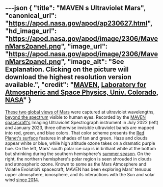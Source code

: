 ---json
{
  "title": "MAVEN s Ultraviolet Mars",
  "canonical_url": "https://apod.nasa.gov/apod/ap230627.html",
  "hd_image_url": "https://apod.nasa.gov/apod/image/2306/MavenMars2panel.png",
  "image_url": "https://apod.nasa.gov/apod/image/2306/MavenMars2panel.png",
  "image_alt": "See Explanation. Clicking on the picture will download the highest resolution version available.",
  "credit": "[MAVEN](http://www.nasa.gov/mission_pages/maven/team/index.html), [Laboratory for Atmospheric and Space Physics, Univ. Colorado](http://lasp.colorado.edu/home/maven/), [NASA](http://www.nasa.gov/)"
}
---

[These two global views of Mars](https://www.nasa.gov/feature/goddard/2023/nasa-s-maven-spacecraft-stuns-with-ultraviolet-views-of-red-planet) were captured at ultraviolet wavelengths, [beyond the spectrum](https://science.nasa.gov/ems/01_intro) visible to human eyes. Recorded by the [MAVEN spacecraft's](https://www.nasa.gov/mission_pages/maven/main/index.html) Imaging Ultraviolet Spectrograph instrument in July 2022 (left) and January 2023, three otherwise invisible ultraviolet bands are mapped into red, green, and blue colors. That color scheme presents the [Red Planet's surface](https://solarsystem.nasa.gov/planets/mars/in-depth/) features in shades of tan and green. Haze and clouds appear white or blue, while high altitude ozone takes on a dramatic purple hue. On the left, Mars' south polar ice cap is in brilliant white at the bottom but shrinking during the southern hemisphere's [summer season](https://www.planetary.org/articles/mars-calendar). On the right, the northern hemisphere's polar region is seen shrouded in clouds and atmospheric ozone. Known to some as the Mars Atmosphere and Volatile EvolutioN spacecraft, MAVEN has been exploring Mars' tenuous upper atmosphere, ionosphere, and its interactions with the Sun and solar wind [since 2014](https://apod.nasa.gov/apod/ap140926.html).
